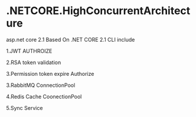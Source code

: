 # .NETCORE.HighConcurrentArchitecture
asp.net core 2.1 
Based On .NET CORE 2.1 CLI
include 

1.JWT AUTHROIZE 

2.RSA token validation 

3.Permission token expire Authorize 

3.RabbitMQ ConnectionPool

4.Redis Cache CoonectionPool

5.Sync Service
